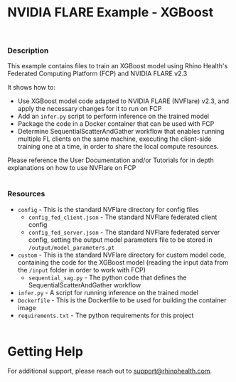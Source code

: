 # NVIDIA FLARE Example - XGBoost
<br/>

### **Description**

This example contains files to train an XGBoost model using Rhino Health's Federated Computing Platform (FCP) and NVIDIA FLARE v2.3

It shows how to:
* Use XGBoost model code adapted to NVIDIA FLARE (NVFlare) v2.3, and apply the necessary changes for it to run on FCP
* Add an `infer.py` script to perform inference on the trained model
* Package the code in a Docker container that can be used with FCP
* Determine SequentialScatterAndGather workflow that enables running multiple FL clients on the same machine,
        executing the client-side training one at a time, in order to share the local compute resources.

Please reference the User Documentation and/or Tutorials for in depth explanations on how to use NVFlare on FCP
<br/><br/>

### **Resources**
- `config` - This is the standard NVFlare directory for config files
  - `config_fed_client.json` - The standard NVFlare federated client config 
  - `config_fed_server.json` - The standard NVFlare federated server config, setting the output model parameters file to be stored in `/output/model_parameters.pt`
- `custom` - This is the standard NVFlare directory for custom model code, containing the code for the XGBoost model (reading the input data from the `/input` folder in order to work with FCP)
  - `sequential_sag.py` - The python code that defines the SequentialScatterAndGather workflow 
- `infer.py` - A script for running inference on the trained model
- `Dockerfile` - This is the Dockerfile to be used for building the container image
- `requirements.txt` - The python requirements for this project
<br><br>

# Getting Help
For additional support, please reach out to [support@rhinohealth.com](mailto:support@rhinohealth.com).

